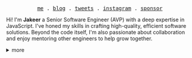 <p align="center">
  <samp>
    <a href="https://jakeer.vercel.app">me</a> .
    <a href="https://jakeer.vercel.app/blog">blog</a> .    
    <a href="https://twitter.com/jakeerchilakala">tweets</a> .
    <a href="https://instagram.com/jakeer_c">instagram</a> .
    <a href="https://github.com/sponsors/jakeerc">sponsor</a>
  </samp>
</p>

Hi! I'm **Jakeer** a Senior Software Engineer (AVP) with a deep expertise in JavaScript.  I've honed my skills in crafting high-quality, efficient software solutions.  Beyond the code itself, I'm also passionate about collaboration and enjoy mentoring other engineers to help grow together.

<!--credits:  https://github.com/jaredpalmer/jaredpalmer/blob/main/README.md -->


<details>
  <summary>
    more 
  </summary>
  <div>



## Skills

<details>
  <summary>
    Languages
  </summary>
  
  <p>   
 
  ![JavaScript](https://img.shields.io/badge/JavaScript-F7DF1E?style=for-the-badge&logo=JavaScript&logoColor=white)
  ![Node.js](https://img.shields.io/badge/Node.js-43853D?style=for-the-badge&logo=node.js&logoColor=white)
  ![TypeScript](https://img.shields.io/badge/TypeScript-007ACC?style=for-the-badge&logo=typescript&logoColor=white)
  
  ![HTML5](https://img.shields.io/badge/HTML5-E34F26?style=for-the-badge&logo=html5&logoColor=white)
  ![CSS3](https://img.shields.io/badge/CSS3-1572B6?style=for-the-badge&logo=css3&logoColor=white)
   </p>

</details>
<details>
  <summary>
    Libraris/Frameworks
  </summary>

  <p>   
    
  ![ReactJS](https://img.shields.io/badge/React-20232A?style=for-the-badge&logo=react&logoColor=61DAFB)
  ![NextJs](https://img.shields.io/badge/Next.js-000?logo=nextdotjs&logoColor=fff&style=for-the-badge)
  ![ReactNative](https://img.shields.io/badge/React_Native-20232A?style=for-the-badge&logo=react&logoColor=61DAFB)
  ![TailwindCSS](https://img.shields.io/badge/Tailwind_CSS-38B2AC?style=for-the-badge&logo=tailwind-css&logoColor=white)
  ![StyledComponents](https://img.shields.io/badge/styled--components-DB7093?style=for-the-badge&logo=styled-components&logoColor=white)
  ![MUI](https://img.shields.io/badge/Material--UI-0081CB?style=for-the-badge&logo=material-ui&logoColor=white)
  ![React-Router](https://img.shields.io/badge/React_Router-CA4245?style=for-the-badge&logo=react-router&logoColor=white)

  </p>
</details>
<details>
  <summary>
    DB
  </summary>
  <p>
  
  ![MongoDB](https://img.shields.io/badge/MongoDB-4EA94B?style=for-the-badge&logo=mongodb&logoColor=white)

  </p>
</details>


<details>
  <summary>
   Tools used
  </summary>
<p>
  
![VS-Code](https://img.shields.io/badge/Visual_Studio_Code-0078D4?style=for-the-badge&logo=visual%20studio%20code&logoColor=white)

![Figma](https://img.shields.io/badge/Figma-F24E1E?style=for-the-badge&logo=figma&logoColor=white)
</p>
</details>
<details>
  <summary>
    Cloud services
  </summary>
  <p>
    
  ![Vercel](https://img.shields.io/badge/Vercel-000000?style=for-the-badge&logo=vercel&logoColor=white)
  ![Azure](https://img.shields.io/badge/microsoft%20azure-0089D6?style=for-the-badge&logo=microsoft-azure&logoColor=white)
  ![GCP](https://img.shields.io/badge/Google_Cloud-4285F4?style=for-the-badge&logo=google-cloud&logoColor=white)
  </p>
</details>
<details>
  <summary>
  OS used
  </summary>
  <p>
    
  ![Ubuntu](https://img.shields.io/badge/mac%20os-000000?style=for-the-badge&logo=apple&logoColor=white)
  ![MacOS](https://img.shields.io/badge/Ubuntu-E95420?style=for-the-badge&logo=ubuntu&logoColor=white)
  ![WindowsOS](https://img.shields.io/badge/Windows-0078D6?style=for-the-badge&logo=windows&logoColor=white)
  </p>
</details>

### Currently using

![Macbook](https://img.shields.io/badge/Apple-MacBook_Air_M1-999999?style=for-the-badge&logo=apple&logoColor=white)
![VS-Code](https://img.shields.io/badge/Visual_Studio_Code-0078D4?style=for-the-badge&logo=visual%20studio%20code&logoColor=white)
![NextJs](https://img.shields.io/badge/Next.js-000?logo=nextdotjs&logoColor=fff&style=for-the-badge)
![TypeScript](https://img.shields.io/badge/TypeScript-007ACC?style=for-the-badge&logo=typescript&logoColor=white)


## Statistics



<div align='center'>
<!--
[![wakatime](https://wakatime.com/badge/user/018dda6f-93b7-4b89-8b72-677522877b38.svg?style=for-the-badge)](https://wakatime.com/@018dda6f-93b7-4b89-8b72-677522877b38?style=for-the-badge)  -->

<img  src="https://github-readme-stats.vercel.app/api?username=jakeerc&theme=react&show_icons=true&count_private=true&hide=contribs"  height="160px"  />   <img  src="https://github-readme-stats.vercel.app/api/top-langs/?username=jakeerc&layout=compact&theme=react&langs_count=6"   height="160px" />
<!-- <img src="https://github-readme-streak-stats.herokuapp.com/?user=jakeerc&theme=react"  height="150px" /> <img  src="https://github-readme-stats.vercel.app/api/wakatime?username=jakeer&layout=compact&theme=react&langs_count=6&v=2"  height="150px" /> -->
</div>

<!---
![stats](https://github-readme-stats.vercel.app/api?username=jakeerc&theme=blue-green) 

![streak](https://github-readme-streak-stats.herokuapp.com/?user=jakeerc&theme=material)

![languages](https://github-readme-stats.vercel.app/api/top-langs/?username=jakeerc&theme=cobalt)

  <img src="https://github-readme-stats.vercel.app/api/top-langs/?username=jakeerc&theme=cobalt" width='48%' /> 
   <img src="https://wakatime.com/share/@Jakeer/8e3f235c-e4e5-4f42-bddf-6dde345ddb5c.svg" width='48%' /> 
--->


## You can find me on
[![LinkedIn](https://img.shields.io/badge/LinkedIn-0077B5?style=for-the-badge&logo=linkedin&logoColor=white)](https://www.linkedin.com/in/chilakalajakeer/)
[![twitter](https://img.shields.io/badge/Twitter-1DA1F2?style=for-the-badge&logo=twitter&logoColor=white)](https://twitter.com/jakeerchilakala)
<!---![DevTO](https://img.shields.io/badge/dev.to-0A0A0A?style=for-the-badge&logo=devdotto&logoColor=white)
![RSS](https://img.shields.io/badge/RSS-FFA500?style=for-the-badge&logo=rss&logoColor=white) -->

 ![Profile views](https://komarev.com/ghpvc/?username=jakeerc&style=for-the-badge&color=336600)
<!--- Footer (waves) --->
  <img src="https://capsule-render.vercel.app/api?type=waving&color=gradient&height=80&section=footer" width='100%'/>
</div>

</details>


<!---
JakeerC/JakeerC is a ✨ special ✨ repository because its `README.md` (this file) appears on your GitHub profile.
You can click the Preview link to take a look at your changes.
--->
